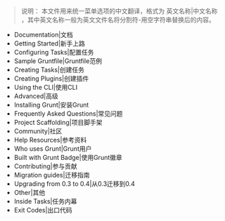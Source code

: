 ﻿> 说明： 本文件用来统一菜单选项的中文翻译，格式为 英文名称|中文名称 ，其中英文名称一般为英文文件名将分割符-用空字符串替换后的内容。

+ Documentation|文档
+ Getting Started|新手上路
+ Configuring Tasks|配置任务
+ Sample Gruntfile|Gruntfile范例
+ Creating Tasks|创建任务
+ Creating Plugins|创建插件
+ Using the CLI|使用CLI
+ Advanced|高级
+ Installing Grunt|安装Grunt
+ Frequently Asked Questions|常见问题
+ Project Scaffolding|项目脚手架
+ Community|社区
+ Help Resources|参考资料
+ Who uses Grunt|Grunt用户
+ Built with Grunt Badge|使用Grunt徽章
+ Contributing|参与贡献
+ Migration guides|迁移指南
+ Upgrading from 0.3 to 0.4|从0.3迁移到0.4
+ Other|其他
+ Inside Tasks|任务内幕
+ Exit Codes|出口代码
